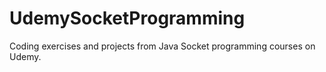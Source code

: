 # UdemySocketProgramming
Coding exercises and projects from Java Socket programming courses on Udemy.
